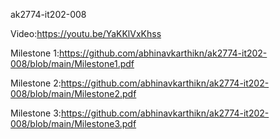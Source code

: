 ak2774-it202-008

Video:https://youtu.be/YaKKlVxKhss

Milestone 1:https://github.com/abhinavkarthikn/ak2774-it202-008/blob/main/Milestone1.pdf

Milestone 2:https://github.com/abhinavkarthikn/ak2774-it202-008/blob/main/Milestone2.pdf

Milestone 3:https://github.com/abhinavkarthikn/ak2774-it202-008/blob/main/Milestone3.pdf


